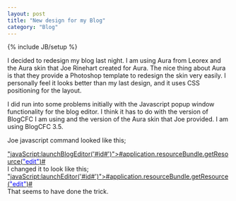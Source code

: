 ```yaml
---
layout: post
title: "New design for my Blog"
category: "Blog"
---
```

{% include JB/setup %}

I decided to redesign my blog last night. I am using Aura from Leorex and the Aura skin that Joe Rinehart created for Aura. The nice thing about Aura is that they provide a Photoshop template to redesign the skin very easily. I personally feel it looks better than my last design, and it uses CSS positioning for the layout.

I did run into some problems initially with the Javascript popup window functionality for the blog editor. I think it has to do with the version of BlogCFC I am using and the version of the Aura skin that Joe provided. I am using BlogCFC 3.5.

Joe javascript command looked like this;

<div class="code"><font color="GREEN"><a href=<font color="BLUE">"javaScript:launchBlogEditor('#id#')"</font>></font>#application.resourceBundle.getResource(<font color="BLUE">"edit"</font>)#<font color="GREEN"></a></font></div>
I changed it to look like this;

<div class="code"><font color="GREEN"><a href=<font color="BLUE">"javaScript:launchEditor('#id#')"</font>></font>#application.resourceBundle.getResource(<font color="BLUE">"edit"</font>)#<font color="GREEN"></a></font></div>
That seems to have done the trick.
